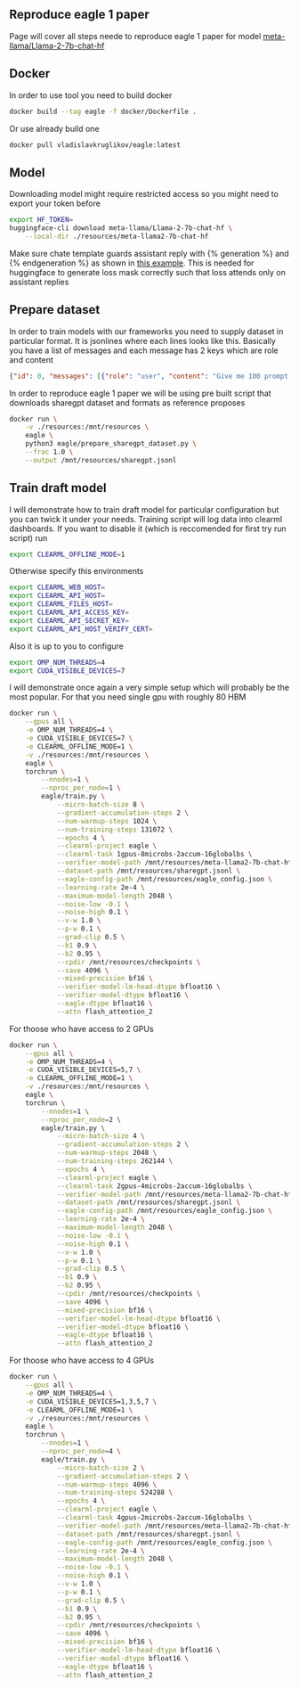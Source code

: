## Reproduce eagle 1 paper

Page will cover all steps neede to reproduce eagle 1 paper for model [meta-llama/Llama-2-7b-chat-hf](https://huggingface.co/meta-llama/Llama-2-7b-chat-hf)

## Docker

In order to use tool you need to build docker

```bash
docker build --tag eagle -f docker/Dockerfile .
```

Or use already build one

```bash
docker pull vladislavkruglikov/eagle:latest
```

## Model

Downloading model might require restricted access so you might need to export your token before

```bash
export HF_TOKEN=
huggingface-cli download meta-llama/Llama-2-7b-chat-hf \
    --local-dir ./resources/meta-llama2-7b-chat-hf
```

Make sure chate template guards assistant reply with {% generation %} and {% endgeneration %} as shown in [this example](../resources/example_chat_template_with_generation_keyword.json). This is needed for huggingface to generate loss mask correctly such that loss attends only on assistant replies

## Prepare dataset

In order to train models with our frameworks you need to supply dataset in particular format. It is jsonlines where each lines looks like this. Basically you have a list of messages and each message has 2 keys which are role and content

```json
{"id": 0, "messages": [{"role": "user", "content": "Give me 100 prompt parameters that I can specify that will influence your output, e.g. voice, tone, register, style, audience etc."}, {"role": "assistant", "content": "Sure, here are 100 prompt parameters that you can specify to influence my output:\n\n1. Voice (e.g., male or female)\n2. Tone (e.g., serious, sarcastic, humorous, etc.)"}, {"role": "user", "content": "Continue"}, {"role": "assistant", "content": "3. Timing (e.g., pacing, pauses, etc.)\n4. Emphasis (e.g., stress, intonation, etc.)"}]}
```

In order to reproduce eagle 1 paper we will be using pre built script that downloads sharegpt dataset and formats as reference proposes

```bash
docker run \
    -v ./resources:/mnt/resources \
    eagle \
    python3 eagle/prepare_sharegpt_dataset.py \
    --frac 1.0 \
    --output /mnt/resources/sharegpt.jsonl
```

## Train draft model

I will demonstrate how to train draft model for particular configuration but you can twick it under your needs. Training script will log data into clearml dashboards. If you want to disable it (which is reccomended for first try run script) run

```bash
export CLEARML_OFFLINE_MODE=1
```


Otherwise specify this environments

```bash
export CLEARML_WEB_HOST=
export CLEARML_API_HOST=
export CLEARML_FILES_HOST=
export CLEARML_API_ACCESS_KEY=
export CLEARML_API_SECRET_KEY=
export CLEARML_API_HOST_VERIFY_CERT=
```

Also it is up to you to configure

```bash
export OMP_NUM_THREADS=4 
export CUDA_VISIBLE_DEVICES=7 
```

I will demonstrate once again a very simple setup which will probably be the most popular. For that you need single gpu with roughly 80 HBM

```bash
docker run \
    --gpus all \
    -e OMP_NUM_THREADS=4 \
    -e CUDA_VISIBLE_DEVICES=7 \
    -e CLEARML_OFFLINE_MODE=1 \
    -v ./resources:/mnt/resources \
    eagle \
    torchrun \
        --nnodes=1 \
        --nproc_per_node=1 \
        eagle/train.py \
            --micro-batch-size 8 \
            --gradient-accumulation-steps 2 \
            --num-warmup-steps 1024 \
            --num-training-steps 131072 \
            --epochs 4 \
            --clearml-project eagle \
            --clearml-task 1gpus-8microbs-2accum-16globalbs \
            --verifier-model-path /mnt/resources/meta-llama2-7b-chat-hf \
            --dataset-path /mnt/resources/sharegpt.jsonl \
            --eagle-config-path /mnt/resources/eagle_config.json \
            --learning-rate 2e-4 \
            --maximum-model-length 2048 \
            --noise-low -0.1 \
            --noise-high 0.1 \
            --v-w 1.0 \
            --p-w 0.1 \
            --grad-clip 0.5 \
            --b1 0.9 \
            --b2 0.95 \
            --cpdir /mnt/resources/checkpoints \
            --save 4096 \
            --mixed-precision bf16 \
            --verifier-model-lm-head-dtype bfloat16 \
            --verifier-model-dtype bfloat16 \
            --eagle-dtype bfloat16 \
            --attn flash_attention_2
```

For thoose who have access to 2 GPUs

```bash
docker run \
    --gpus all \
    -e OMP_NUM_THREADS=4 \
    -e CUDA_VISIBLE_DEVICES=5,7 \
    -e CLEARML_OFFLINE_MODE=1 \
    -v ./resources:/mnt/resources \
    eagle \
    torchrun \
        --nnodes=1 \
        --nproc_per_node=2 \
        eagle/train.py \
            --micro-batch-size 4 \
            --gradient-accumulation-steps 2 \
            --num-warmup-steps 2048 \
            --num-training-steps 262144 \
            --epochs 4 \
            --clearml-project eagle \
            --clearml-task 2gpus-4microbs-2accum-16globalbs \
            --verifier-model-path /mnt/resources/meta-llama2-7b-chat-hf \
            --dataset-path /mnt/resources/sharegpt.jsonl \
            --eagle-config-path /mnt/resources/eagle_config.json \
            --learning-rate 2e-4 \
            --maximum-model-length 2048 \
            --noise-low -0.1 \
            --noise-high 0.1 \
            --v-w 1.0 \
            --p-w 0.1 \
            --grad-clip 0.5 \
            --b1 0.9 \
            --b2 0.95 \
            --cpdir /mnt/resources/checkpoints \
            --save 4096 \
            --mixed-precision bf16 \
            --verifier-model-lm-head-dtype bfloat16 \
            --verifier-model-dtype bfloat16 \
            --eagle-dtype bfloat16 \
            --attn flash_attention_2
```

For thoose who have access to 4 GPUs

```bash
docker run \
    --gpus all \
    -e OMP_NUM_THREADS=4 \
    -e CUDA_VISIBLE_DEVICES=1,3,5,7 \
    -e CLEARML_OFFLINE_MODE=1 \
    -v ./resources:/mnt/resources \
    eagle \
    torchrun \
        --nnodes=1 \
        --nproc_per_node=4 \
        eagle/train.py \
            --micro-batch-size 2 \
            --gradient-accumulation-steps 2 \
            --num-warmup-steps 4096 \
            --num-training-steps 524288 \
            --epochs 4 \
            --clearml-project eagle \
            --clearml-task 4gpus-2microbs-2accum-16globalbs \
            --verifier-model-path /mnt/resources/meta-llama2-7b-chat-hf \
            --dataset-path /mnt/resources/sharegpt.jsonl \
            --eagle-config-path /mnt/resources/eagle_config.json \
            --learning-rate 2e-4 \
            --maximum-model-length 2048 \
            --noise-low -0.1 \
            --noise-high 0.1 \
            --v-w 1.0 \
            --p-w 0.1 \
            --grad-clip 0.5 \
            --b1 0.9 \
            --b2 0.95 \
            --cpdir /mnt/resources/checkpoints \
            --save 4096 \
            --mixed-precision bf16 \
            --verifier-model-lm-head-dtype bfloat16 \
            --verifier-model-dtype bfloat16 \
            --eagle-dtype bfloat16 \
            --attn flash_attention_2
```
